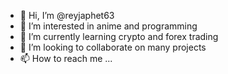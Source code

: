 - 👋 Hi, I’m @reyjaphet63
- 👀 I’m interested in anime and programming
- 🌱 I’m currently learning crypto and forex trading
- 💞️ I’m looking to collaborate on many projects
- 📫 How to reach me ...

<!---
reyjaphet63/reyjaphet63 is a ✨ special ✨ repository because its `README.md` (this file) appears on your GitHub profile.
You can click the Preview link to take a look at your changes.
--->
